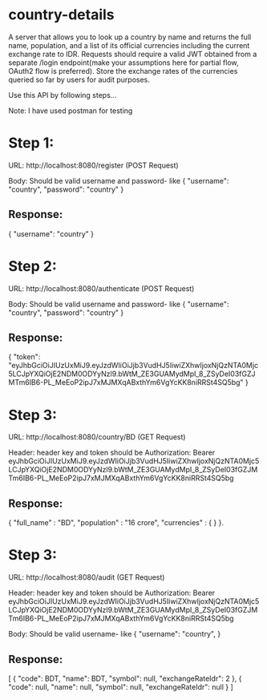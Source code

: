 # country-details

A server that allows you to look up a country by name and returns the full name,
population, and a list of its official currencies including the current exchange rate to IDR.
Requests should require a valid JWT obtained from a separate /login endpoint(make your
assumptions here for partial flow, OAuth2 flow is preferred). Store the exchange rates of the
currencies queried so far by users for audit purposes.


Use this API by following steps...

Note: I have used postman for testing

Step 1:
=======
URL: http://localhost:8080/register (POST Request)

Body: Should be valid username and password- like
{
    "username": "country",
    "password": "country"
}

Response: 
---------
{
    "username": "country"
}

Step 2:
=======
URL: http://localhost:8080/authenticate (POST Request)

Body: Should be valid username and password- like
{
    "username": "country",
    "password": "country"
}

Response:
---------
{
    "token": "eyJhbGciOiJIUzUxMiJ9.eyJzdWIiOiJjb3VudHJ5IiwiZXhwIjoxNjQzNTA0Mjc5LCJpYXQiOjE2NDM0ODYyNzl9.bWtM_ZE3GUAMydMpI_8_ZSyDeI03fGZJMTm6IB6-PL_MeEoP2ipJ7xMJMXqABxthYm6VgYcKK8niRRSt4SQ5bg"
}

Step 3: 
=======
URL: http://localhost:8080/country/BD (GET Request)

Header: header key and token should be Authorization: Bearer eyJhbGciOiJIUzUxMiJ9.eyJzdWIiOiJjb3VudHJ5IiwiZXhwIjoxNjQzNTA0Mjc5LCJpYXQiOjE2NDM0ODYyNzl9.bWtM_ZE3GUAMydMpI_8_ZSyDeI03fGZJMTm6IB6-PL_MeEoP2ipJ7xMJMXqABxthYm6VgYcKK8niRRSt4SQ5bg

Response:
---------

{
  "full_name" : "BD",
  "population" : "16 crore",
  "currencies" : { }
}.

Step 3: 
=======
URL: http://localhost:8080/audit (GET Request)

Header: header key and token should be Authorization: Bearer eyJhbGciOiJIUzUxMiJ9.eyJzdWIiOiJjb3VudHJ5IiwiZXhwIjoxNjQzNTA0Mjc5LCJpYXQiOjE2NDM0ODYyNzl9.bWtM_ZE3GUAMydMpI_8_ZSyDeI03fGZJMTm6IB6-PL_MeEoP2ipJ7xMJMXqABxthYm6VgYcKK8niRRSt4SQ5bg

Body: Should be valid username- like
{
    "username": "country",
}

Response:
---------

[
    {
        "code": BDT,
        "name": BDT,
        "symbol": null,
        "exchangeRateIdr": 2
    },
    {
        "code": null,
        "name": null,
        "symbol": null,
        "exchangeRateIdr": null
    }
]
